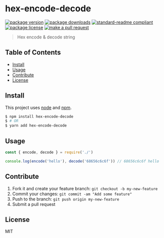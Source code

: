 
# hex-encode-decode
[![package version](https://img.shields.io/npm/v/hex-encode-decode.svg?style=flat-square)](https://npmjs.org/package/hex-encode-decode)
[![package downloads](https://img.shields.io/npm/dm/hex-encode-decode.svg?style=flat-square)](https://npmjs.org/package/hex-encode-decode)
[![standard-readme compliant](https://img.shields.io/badge/readme%20style-standard-brightgreen.svg?style=flat-square)](https://github.com/RichardLitt/standard-readme)
[![package license](https://img.shields.io/npm/l/hex-encode-decode.svg?style=flat-square)](https://npmjs.org/package/hex-encode-decode)
[![make a pull request](https://img.shields.io/badge/PRs-welcome-brightgreen.svg?style=flat-square)](http://makeapullrequest.com)

> Hex encode & decode string

## Table of Contents

- [Install](#install)
- [Usage](#usage)
- [Contribute](#contribute)
- [License](#License)

## Install

This project uses [node](https://nodejs.org) and [npm](https://www.npmjs.com). 

```sh
$ npm install hex-encode-decode
$ # OR
$ yarn add hex-encode-decode
```

## Usage

```js
const { encode, decode } = require('./')

console.log(encode('hello'), decode('68656c6c6f')) // 68656c6c6f hello

```

## Contribute

1. Fork it and create your feature branch: `git checkout -b my-new-feature`
2. Commit your changes: `git commit -am "Add some feature"`
3. Push to the branch: `git push origin my-new-feature`
4. Submit a pull request

## License

MIT
    